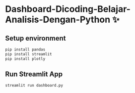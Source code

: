 # Dashboard-Dicoding-Belajar-Analisis-Dengan-Python ✨

## Setup environment

```python
pip install pandas
pip install streamlit
pip install plotly
```
## Run Streamlit App

```python
streamlit run dashboard.py
```
